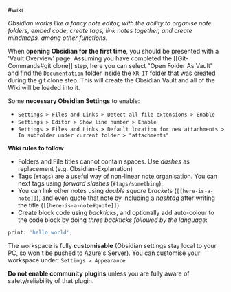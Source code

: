 #wiki

*Obsidian works like a fancy note editor, with the ability to organise note folders, embed code, create tags, link notes together, and create mindmaps, among other functions.*

When o**pening Obsidian for the first time**, you should be presented with a 'Vault Overview' page. Assuming you have completed the [[Git-Commands#git clone]] step, here you can select "Open Folder As Vault" and find the `Documentation` folder inside the `XR-IT` folder that was created during the git clone step. This will create the Obsidian Vault and all of the Wiki will be loaded into it.

Some **necessary Obsidian Settings** to enable:
- `Settings > Files and Links > Detect all file extensions > Enable`
- `Settings > Editor > Show line number > Enable`
- `Settings > Files and Links > Default location for new attachments > In subfolder under current folder > "attachments"`

**Wiki rules to follow**
- Folders and File titles cannot contain spaces. Use *dashes* as replacement (e.g. Obsidian-Explanation)
- Tags (`#tags`) are a useful way of non-linear note organisation. You can next tags using *forward slashes*  (`#tags/something`). 
- You can link other notes using *double square brackets* (`[[here-is-a-note]]`), and even quote that note by including a *hashtag* after writing the title (`[[here-is-a-note#quote]]`)
- Create block code using *backticks*, and optionally add auto-colour to the code block by doing *three backticks followed by the language*:
```js
print: 'hello world';
```

The workspace is fully **customisable** (Obsidian settings stay local to your PC, so won't be pushed to Azure's Server). You can customise your workspace under: `Settings > Appearance`

**Do not enable community plugins** unless you are fully aware of safety/reliability of that plugin.